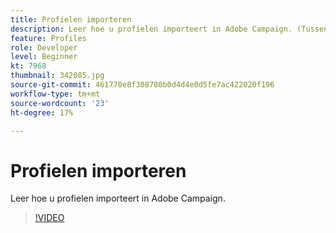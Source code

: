 ```yaml
---
title: Profielen importeren
description: Leer hoe u profielen importeert in Adobe Campaign. (Tussen 60 en 160 tekens)
feature: Profiles
role: Developer
level: Beginner
kt: 7968
thumbnail: 342085.jpg
source-git-commit: 461770e8f308780b0d4d4e0d5fe7ac422020f196
workflow-type: tm+mt
source-wordcount: '23'
ht-degree: 17%

---
```



# Profielen importeren

Leer hoe u profielen importeert in Adobe Campaign.

>[!VIDEO](https://video.tv.adobe.com/v/342085?quality=12&learn=on)
